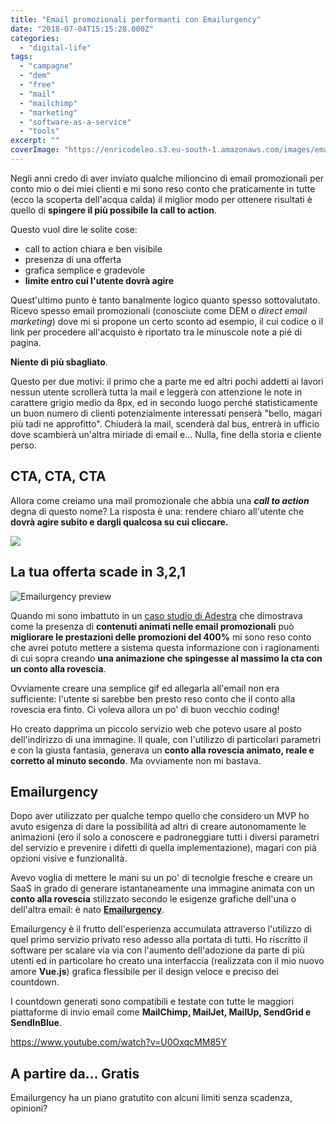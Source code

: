 ```yaml
---
title: "Email promozionali performanti con Emailurgency"
date: "2018-07-04T15:15:28.000Z"
categories:
  - "digital-life"
tags:
  - "campagne"
  - "dem"
  - "free"
  - "mail"
  - "mailchimp"
  - "marketing"
  - "software-as-a-service"
  - "tools"
excerpt: ""
coverImage: "https://enricodeleo.s3.eu-south-1.amazonaws.com/images/emailurgency-mailchimp-cover.jpg"
---
```


Negli anni credo di aver inviato qualche milioncino di email promozionali per conto mio o dei miei clienti e mi sono reso conto che praticamente in tutte (ecco la scoperta dell'acqua calda) il miglior modo per ottenere risultati è quello di **spingere il più possibile la call to action**.

Questo vuol dire le solite cose:

- call to action chiara e ben visibile
- presenza di una offerta
- grafica semplice e gradevole
- **limite entro cui l'utente dovrà agire**

Quest'ultimo punto è tanto banalmente logico quanto spesso sottovalutato. Ricevo spesso email promozionali (conosciute come DEM o _direct email marketing_) dove mi si propone un certo sconto ad esempio, il cui codice o il link per procedere all'acquisto è riportato tra le minuscole note a pié di pagina.

**Niente di più sbagliato**.

Questo per due motivi: il primo che a parte me ed altri pochi addetti ai lavori nessun utente scrollerà tutta la mail e leggerà con attenzione le note in carattere grigio medio da 8px, ed in secondo luogo perché statisticamente un buon numero di clienti potenzialmente interessati penserà "bello, magari più tadi ne approfitto". Chiuderà la mail, scenderà dal bus, entrerà in ufficio dove scambierà un'altra miriade di email e... Nulla, fine della storia e cliente perso.

## CTA, CTA, CTA

Allora come creiamo una mail promozionale che abbia una **_call to action_** degna di questo nome? La risposta è una: rendere chiaro all'utente che **dovrà agire subito e dargli qualcosa su cui cliccare.**

![](https://enricodeleo.s3.eu-south-1.amazonaws.com/images/5b3b98622fa5b295c5069944.gif)

## La tua offerta scade in 3,2,1

![Emailurgency preview](https://enricodeleo.s3.eu-south-1.amazonaws.com/images/preview.png)

Quando mi sono imbattuto in un [caso studio di Adestra](https://www.adestra.com/resources/dynamic-email-content-leads-to-400-increase-in-conversions-for-black-friday-email/) che dimostrava come la presenza di **contenuti animati nelle email promozionali** può **migliorare le prestazioni delle promozioni del 400%** mi sono reso conto che avrei potuto mettere a sistema questa informazione con i ragionamenti di cui sopra creando **una animazione che spingesse al massimo la cta con un conto alla rovescia**.

Ovviamente creare una semplice gif ed allegarla all'email non era sufficiente: l'utente si sarebbe ben presto reso conto che il conto alla rovescia era finto. Ci voleva allora un po' di buon vecchio coding!

Ho creato dapprima un piccolo servizio web che potevo usare al posto dell'indirizzo di una immagine. Il quale, con l'utilizzo di particolari parametri e con la giusta fantasia, generava un **conto alla rovescia animato, reale e corretto al minuto secondo**. Ma ovviamente non mi bastava.

## Emailurgency

Dopo aver utilizzato per qualche tempo quello che considero un MVP ho avuto esigenza di dare la possibilità ad altri di creare autonomamente le animazioni (ero il solo a conoscere e padroneggiare tutti i diversi parametri del servizio e prevenire i difetti di quella implementazione), magari con pià opzioni visive e funzionalità.

Avevo voglia di mettere le mani su un po' di tecnolgie fresche e creare un SaaS in grado di generare istantaneamente una immagine animata con un **conto alla rovescia** stilizzato secondo le esigenze grafiche dell'una o dell'altra email: è nato [**Emailurgency**](https://emailurgency.com).

Emailurgency è il frutto dell'esperienza accumulata attraverso l'utilizzo di quel primo servizio privato reso adesso alla portata di tutti. Ho riscritto il software per scalare via via con l'aumento dell'adozione da parte di più utenti ed in particolare ho creato una interfaccia (realizzata con il mio nuovo amore **Vue.js**) grafica flessibile per il design veloce e preciso dei countdown.

I countdown generati sono compatibili e testate con tutte le maggiori piattaforme di invio email come **MailChimp, MailJet, MailUp, SendGrid e SendInBlue**.

https://www.youtube.com/watch?v=U0OxqcMM85Y

## A partire da... Gratis

Emailurgency ha un piano gratutito con alcuni limiti senza scadenza, opinioni?
